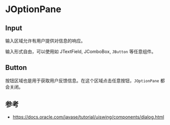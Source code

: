 # JOptionPane


## Input

输入区域允许有用户提供对信息的响应。

输入形式自由，可以使用如 JTextField, JComboBox, `JButton` 等任意组件。

## Button

按钮区域也是用于获取用户反馈信息。在这个区域点击任意按钮，`JOptionPane` 都会关闭。

## 参考

- https://docs.oracle.com/javase/tutorial/uiswing/components/dialog.html